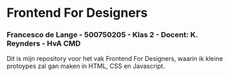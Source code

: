 # Frontend For Designers
### Francesco de Lange - 500750205 - Klas 2 - Docent: K. Reynders - HvA CMD

Dit is mijn repository voor het vak Frontend For Designers, waarin ik kleine protoypes zal gan maken in HTML, CSS en Javascript.
